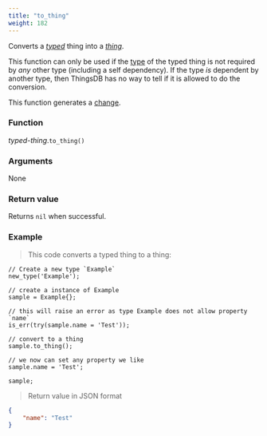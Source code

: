 ```yaml
---
title: "to_thing"
weight: 182
---
```


Converts a *[typed](../../typed)* thing into a *[thing](../../thing)*.

This function can only be used if the [type](../../../overview/type) of the typed thing is not required by *any* other type (including a self dependency). If the type *is* dependent by another type, then ThingsDB has no way to tell if it is allowed to do the conversion.

This function generates a [change](../../../overview/changes).

### Function

*typed-thing*.`to_thing()`

### Arguments

None

### Return value

Returns `nil` when successful.

### Example

> This code converts a typed thing to a thing:

```thingsdb,json_response
// Create a new type `Example`
new_type('Example');

// create a instance of Example
sample = Example{};

// this will raise an error as type Example does not allow property `name`
is_err(try(sample.name = 'Test'));

// convert to a thing
sample.to_thing();

// we now can set any property we like
sample.name = 'Test';

sample;
```

> Return value in JSON format

```json
{
    "name": "Test"
}
```
